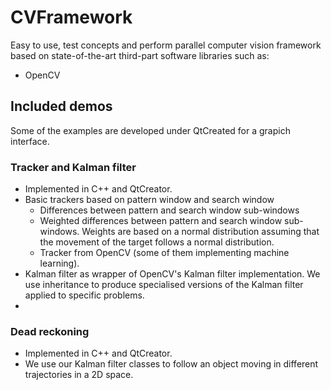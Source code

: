 # CVFramework
Easy to use, test concepts and perform parallel computer vision framework based on state-of-the-art third-part software libraries such as:
- OpenCV


## Included demos

Some of the examples are developed under QtCreated for a grapich interface.

### Tracker and Kalman filter
- Implemented in C++ and QtCreator.
- Basic trackers based on pattern window and search window
  - Differences between pattern and search window sub-windows
  - Weighted differences between pattern and search window sub-windows. Weights are based on a normal distribution assuming that the movement of the target follows a normal distribution.
  - Tracker from OpenCV (some of them implementing machine learning).
- Kalman filter as wrapper of OpenCV's Kalman filter implementation. We use inheritance to produce specialised versions of the Kalman filter applied to specific problems.
- 
### Dead reckoning
- Implemented in C++ and QtCreator.
- We use our Kalman filter classes to follow an object moving in different trajectories in a 2D space.
